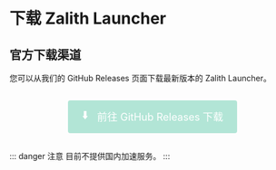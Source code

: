 # 下载 Zalith Launcher

## 官方下载渠道

您可以从我们的 GitHub Releases 页面下载最新版本的 Zalith Launcher。
<div class="download-container">
  <a href="https://github.com/ZalithLauncher/ZalithLauncher/releases" class="download-button">
    <span class="download-icon">⬇️</span>
    <span class="download-text">前往 GitHub Releases 下载</span>
  </a>
</div>

::: danger 注意
目前不提供国内加速服务。
:::

<style>
.download-container {
  text-align: center;
  margin: 30px 0;
}

.download-button {
  display: inline-block;
  background-color:rgba(56, 190, 150, 0.38);
  color: white;
  padding: 12px 24px;
  text-align: center;
  text-decoration: none !important;
  font-size: 18px;
  border-radius: 4px;
  transition: background-color 0.3s;
}

.download-button:hover {
  background-color:rgba(46, 187, 206, 0.3);
  text-decoration: none;
}

.download-icon {
  font-size: 20px;
  margin-right: 10px;
}

.download-text {
  vertical-align: middle;
}
</style>